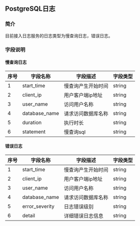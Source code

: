 ## PostgreSQL日志
### 简介
目前接入日志服务的日志类型为慢查询日志，错误日志。

### 字段说明
#### 慢查询日志
| 序号 | 字段名称 | 字段描述 | 字段类型 |
| --- | --- | --- | --- | 
| 1 | start_time  | 慢查询产生开始时间 | string |
| 2 | client_ip | 用户客户端ip地址 | string |
| 3 | user_name | 访问用户名称 | string |
| 4 | database_name | 请求访问数据库名称 | string |
| 5 | duration | 执行时长 | string |
| 6 | statement | 慢查询sql | string |

#### 错误日志
| 序号 | 字段名称 | 字段描述 | 字段类型 |
| --- | --- | --- | --- | 
| 1 | start_time  | 慢查询产生开始时间 | string |
| 2 | client_ip | 用户客户端ip地址 | string |
| 3 | user_name | 访问用户名称 | string |
| 4 | database_name | 请求访问数据库名称 | string |
| 5 | error_severity | 日志错误级别 | string |
| 6 | detail | 详细错误日志信息 | string |
